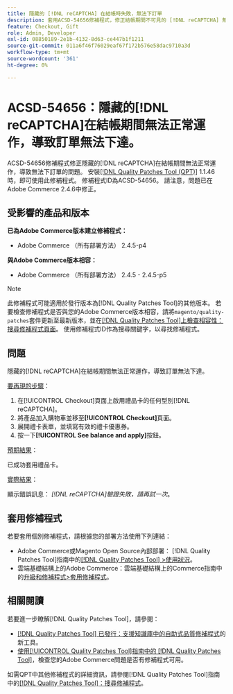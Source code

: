 ```yaml
---
title: 隱藏的 [!DNL reCAPTCHA] 在結帳時失敗，無法下訂單
description: 套用ACSD-54656修補程式，修正結帳期間不可見的 [!DNL reCAPTCHA] 無法正常運作（導致訂單無法下達）的Adobe Commerce問題。
feature: Checkout, Gift
role: Admin, Developer
exl-id: 08850189-2e1b-4132-8d63-ce447b1f1211
source-git-commit: 011a6f46f76029eaf67f172b576e58dac9710a3d
workflow-type: tm+mt
source-wordcount: '361'
ht-degree: 0%

---
```


# ACSD-54656：隱藏的[!DNL reCAPTCHA]在結帳期間無法正常運作，導致訂單無法下達。

ACSD-54656修補程式修正隱藏的[!DNL reCAPTCHA]在結帳期間無法正常運作，導致無法下訂單的問題。 安裝[[!DNL Quality Patches Tool (QPT)]](https://experienceleague.adobe.com/en/docs/commerce-operations/tools/quality-patches-tool/quality-patches-tool-to-self-serve-quality-patches) 1.1.46時，即可使用此修補程式。 修補程式ID為ACSD-54656。 請注意，問題已在Adobe Commerce 2.4.6中修正。

## 受影響的產品和版本

**已為Adobe Commerce版本建立修補程式：**

* Adobe Commerce （所有部署方法） 2.4.5-p4

**與Adobe Commerce版本相容：**

* Adobe Commerce （所有部署方法） 2.4.5 - 2.4.5-p5

>[!NOTE]
>
>此修補程式可能適用於發行版本為[!DNL Quality Patches Tool]的其他版本。 若要檢查修補程式是否與您的Adobe Commerce版本相容，請將`magento/quality-patches`套件更新至最新版本，並在[[!DNL Quality Patches Tool]上檢查相容性：搜尋修補程式頁面](https://experienceleague.adobe.com/tools/commerce-quality-patches/index.html)。 使用修補程式ID作為搜尋關鍵字，以尋找修補程式。

## 問題

隱藏的[!DNL reCAPTCHA]在結帳期間無法正常運作，導致訂單無法下達。

<u>要再現的步驟</u>：

1. 在[!UICONTROL Checkout]頁面上啟用禮品卡的任何型別[!DNL reCAPTCHA]。
1. 將產品加入購物車並移至&#x200B;**[!UICONTROL Checkout]**&#x200B;頁面。
1. 展開禮卡表單，並填寫有效的禮卡優惠券。
1. 按一下&#x200B;**[!UICONTROL See balance and apply]**&#x200B;按鈕。

<u>預期結果</u>：

已成功套用禮品卡。

<u>實際結果</u>：

顯示錯誤訊息： *[!DNL reCAPTCHA]驗證失敗，請再試一次*。

## 套用修補程式

若要套用個別修補程式，請根據您的部署方法使用下列連結：

* Adobe Commerce或Magento Open Source內部部署： [!DNL Quality Patches Tool]指南中的[[!DNL Quality Patches Tool] >使用狀況](/help/tools/quality-patches-tool/usage.md)。
* 雲端基礎結構上的Adobe Commerce：雲端基礎結構上的Commerce指南中的[升級和修補程式>套用修補程式](https://experienceleague.adobe.com/docs/commerce-cloud-service/user-guide/develop/upgrade/apply-patches.html)。

## 相關閱讀

若要進一步瞭解[!DNL Quality Patches Tool]，請參閱：

* [[!DNL Quality Patches Tool] 已發行：支援知識庫中的自助式品質修補程式](https://experienceleague.adobe.com/en/docs/commerce-operations/tools/quality-patches-tool/quality-patches-tool-to-self-serve-quality-patches)的新工具。
* [使用[!UICONTROL Quality Patches Tool]指南中的 [!DNL Quality Patches Tool]](/help/tools/quality-patches-tool/patches-available-in-qpt/check-patch-for-magento-issue-with-magento-quality-patches.md)，檢查您的Adobe Commerce問題是否有修補程式可用。


如需QPT中其他修補程式的詳細資訊，請參閱[!DNL Quality Patches Tool]指南中的[[!DNL Quality Patches Tool]：搜尋修補程式](https://experienceleague.adobe.com/tools/commerce-quality-patches/index.html)。
